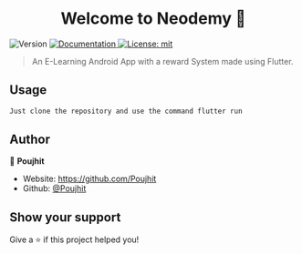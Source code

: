 <h1 align="center">Welcome to Neodemy 👋</h1>
<p>
  <img alt="Version" src="https://img.shields.io/badge/version-1.0.0-blue.svg?cacheSeconds=2592000" />
  <a href=" " target="_blank">
    <img alt="Documentation" src="https://img.shields.io/badge/documentation-yes-brightgreen.svg" />
  </a>
  <a href="#" target="_blank">
    <img alt="License: mit" src="https://img.shields.io/badge/License-mit-yellow.svg" />
  </a>
</p>

> An E-Learning Android App with a reward System made using Flutter.

## Usage

```sh
Just clone the repository and use the command flutter run
```

## Author

👤 **Poujhit**

* Website: https://github.com/Poujhit
* Github: [@Poujhit](https://github.com/Poujhit)

## Show your support

Give a ⭐️ if this project helped you!

